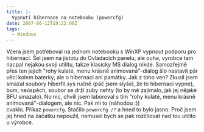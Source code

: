 ```yaml
---
title: |-
  Vypnutí hibernace na notebooku (powercfg)
date: 2007-06-12T19:22:00Z
tags:
  - Windows
---
```

Včera jsem potřeboval na jednom notebooku s WinXP vypnout podporu pro hibernaci. Šel jsem na jistotu do Ovladacích panelu, ale ouha, vyrobce tam nacpal nejakou svoji utilitu, takze klasicky MS dialog nikde. Samozřejmě přes ten jejich "rohy kulaté, menu krásně animovaná"-dialog šlo nastavit pár věcí kolem baterky, ale o hibernaci ani památky. Jak z toho ven? Zkusil jsem smazal soubory hiberfil.sys ručně (páč jsem slyšel, že to hibernaci vypne), bum, neúspěch, soubor se drží zuby nehty (to by mě zajímalo, jak jej nějaké BFU smazalo). No nic, chvíli jsem laboroval s tím "rohy kulaté, menu krásně animovaná"-dialogem, ale nic. Pak mi to (náhodou :)) cvaklo. Příkaz `powercfg`. Stačilo `powercfg /?` a hned to bylo jasno. Proč jsem jej hned na začátku nepoužil, nemusel bych se pak rozčilovat nad tou utilitou výrobce.